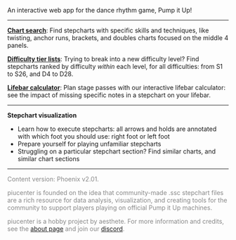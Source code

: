 <!-- # piucenter -->

An interactive web app for the dance rhythm game, Pump it Up!

---
**[Chart search](/search)**: Find stepcharts with specific skills and techniques, like twisting, anchor runs, brackets, and doubles charts focused on the middle 4 panels.

**[Difficulty tier lists](/difficulty)**: Trying to break into a new difficulty level? Find stepcharts ranked by difficulty *within* each level, for all difficulties: from S1 to S26, and D4 to D28.

**[Lifebar calculator](/lifebarcalculator)**: Plan stage passes with our interactive lifebar calculator: see the impact of missing specific notes in a stepchart on your lifebar.

---

**Stepchart visualization**
- Learn how to execute stepcharts: all arrows and holds are annotated with which foot you should use: right foot or left foot
- Prepare yourself for playing unfamiliar stepcharts
- Struggling on a particular stepchart section? Find similar charts, and similar chart sections

<!-- Hitting a plateau in improvement? Find stepcharts that gradually ramp up footspeed, from 8th notes starting at ~4 notes per second, all the way to fast 16th notes at 14+ notes per second at the highest levels. Similarly, gradually ramp up time under tension from 3 seconds to 30 seconds+. -->

---

<span style="color:#888;">
Content version: Phoenix v2.01.

piucenter is founded on the idea that community-made .ssc stepchart files are a rich resource for data analysis, visualization, and creating tools for the community to support players playing on official Pump it Up machines.

piucenter is a hobby project by aesthete.
For more information and credits, see the [about page](/articles/about) and join our [discord](https://discord.gg/aHbZsk7j2U).
</span>